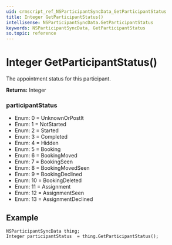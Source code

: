 ```yaml
---
uid: crmscript_ref_NSParticipantSyncData_GetParticipantStatus
title: Integer GetParticipantStatus()
intellisense: NSParticipantSyncData.GetParticipantStatus
keywords: NSParticipantSyncData, GetParticipantStatus
so.topic: reference
---
```


# Integer GetParticipantStatus()

The appointment status for this participant.

**Returns:** Integer

### participantStatus

* Enum: 0 = UnknownOrPostIt
* Enum: 1 = NotStarted
* Enum: 2 = Started
* Enum: 3 = Completed
* Enum: 4 = Hidden
* Enum: 5 = Booking
* Enum: 6 = BookingMoved
* Enum: 7 = BookingSeen
* Enum: 8 = BookingMovedSeen
* Enum: 9 = BookingDeclined
* Enum: 10 = BookingDeleted
* Enum: 11 = Assignment
* Enum: 12 = AssignmentSeen
* Enum: 13 = AssignmentDeclined

## Example

```crmscript
NSParticipantSyncData thing;
Integer participantStatus  = thing.GetParticipantStatus();
```
